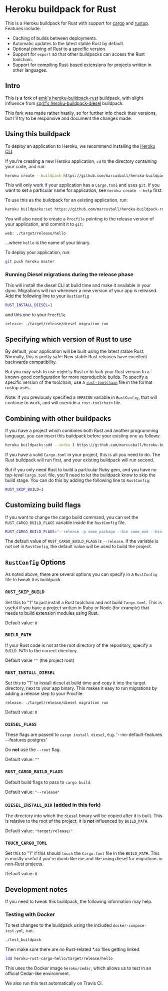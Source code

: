 # Heroku buildpack for Rust

This is a Heroku buildpack for Rust with support for [cargo][] and [rustup][].  Features include:

- Caching of builds between deployments.
- Automatic updates to the latest stable Rust by default.
- Optional pinning of Rust to a specific version.
- Support for `export` so that other buildpacks can access the Rust toolchain.
- Support for compiling Rust-based extensions for projects written in other languages.

[fode]: https://github.com/ericfode/heroku-buildpack-rust
[cargo]: http://crates.io/
[rustup]: https://www.rustup.rs/

## Intro

This is a fork of [emk's heroku-buildpack-rust](https://github.com/emk/heroku-buildpack-rust) buildpack,
with slight influence from [sgrif's heroku-buildpack-diesel](https://github.com/sgrif/heroku-buildpack-diesel) buildpack. 

This fork was made rather hastily, so for further info check their versions, but I'll try to be responsive and document the changes made. 

## Using this buildpack

To deploy an application to Heroku, we recommend installing the [Heroku CLI][].

If you're creating a new Heroku application, `cd` to the directory containing your code, and run:

```sh
heroku create --buildpack https://github.com/marcusball/heroku-buildpack-rust
```

This will only work if your application has a `Cargo.toml` and uses `git`. If you want to set a particular name for application, see `heroku create --help` first.

To use this as the buildpack for an existing application, run:

```sh
heroku buildpacks:set https://github.com/marcusball/heroku-buildpack-rust
```

You will also need to create a `Procfile` pointing to the release version of your application, and commit it to `git`:

```Procfile
web: ./target/release/hello
```

...where `hello` is the name of your binary.

To deploy your application, run:

```sh
git push heroku master
```

### Running Diesel migrations during the release phase

This will install the diesel CLI at build time and make it available in your dyno. Migrations will run whenever a new version of your app is released. Add the following line to your `RustConfig`

```sh
RUST_INSTALL_DIESEL=1
```

and this one to your `Procfile`

```Procfile
release: ./target/release/diesel migration run
```

[Heroku CLI]: https://devcenter.heroku.com/articles/heroku-command-line

## Specifying which version of Rust to use

By default, your application will be built using the latest stable Rust. Normally, this is pretty safe: New stable Rust releases have excellent backwards compatibility.

But you may wish to use `nightly` Rust or to lock your Rust version to a known-good configuration for more reproducible builds. To specify a specific version of the toolchain, use a [`rust-toolchain`](https://github.com/rust-lang-nursery/rustup.rs#the-toolchain-file) file in the format rustup uses.

Note: if you previously specified a `VERSION` variable in `RustConfig`, that will continue to work, and will override a `rust-toolchain` file.

## Combining with other buildpacks

If you have a project which combines both Rust and another programming language, you can insert this buildpack before your existing one as follows:

```sh
heroku buildpacks:add --index 1 https://github.com/marcusball/heroku-buildpack-rust
```

If you have a valid `Cargo.toml` in your project, this is all you need to do. The Rust buildpack will run first, and your existing buildpack will run second.

But if you only need Rust to build a particular Ruby gem, and you have no top-level `Cargo.toml` file, you'll need to let the buildpack know to skip the build stage.  You can do this by adding the following line to `RustConfig`:

```sh
RUST_SKIP_BUILD=1
```

## Customizing build flags

If you want to change the cargo build command, you can set the `RUST_CARGO_BUILD_FLAGS` variable inside the `RustConfig` file.

```sh
RUST_CARGO_BUILD_FLAGS="--release -p some_package --bin some_exe --bin some_bin_2"
```

The default value of `RUST_CARGO_BUILD_FLAGS` is `--release`.
If the variable is not set in `RustConfig`, the default value will be used to build the project.

## `RustConfig` Options

As noted above, there are several options you can specify in a `RustConfig` file to tweak this buildpack. 

### `RUST_SKIP_BUILD`

Set this to "1" to just install a Rust toolchain and not build `Cargo.toml`.  This is useful if you have a project written in Ruby or Node (for example) that needs to build extension modules using Rust.

Default value: `0`
### `BUILD_PATH`

If your Rust code is not at the root directory of the repository, specify a `BUILD_PATH` to the correct directory.

Default value `""` (the project root)

### `RUST_INSTALL_DIESEL`

Set this to "1" to install diesel at build time and copy it into the target directory, next to your app binary. This makes it easy to run migrations by adding a release step to your Procfile:

```
release: ./target/release/diesel migration run
```

Default value: `0`

### `DIESEL_FLAGS`

These flags are passed to `cargo install diesel`, e.g. '--no-default-features --features postgres'

Do **not** use the `--root` flag.

Default value: `""`

### `RUST_CARGO_BUILD_FLAGS` 

Default build flags to pass to `cargo build`.

Default value: `"--release"`
### `DIESEL_INSTALL_DIR` (added in this fork)

The directory into which the `diesel` binary will be copied after it is built. This is relative to the root of the project; it is **not** influenced by `BUILD_PATH`.

Default value: `"target/release/"`

### `TOUCH_CARGO_TOML`

Set this to "1" if this should `touch` the `Cargo.toml` file in the `BUILD_PATH`. This is mostly useful if you're dumb like me and like using diesel for migrations in non-Rust projects.

Default value: `0`


## Development notes

If you need to tweak this buildpack, the following information may help.

### Testing with Docker

To test changes to the buildpack using the included `docker-compose-test.yml`, run:

```sh
./test_buildpack
```

Then make sure there are no Rust-related *.so files getting linked:

```sh
ldd heroku-rust-cargo-hello/target/release/hello
```

This uses the Docker image `heroku/cedar`, which allows us to test in an official Cedar-like environment.

We also run this test automatically on Travis CI.
